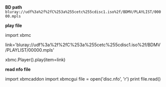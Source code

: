 **BD path**
`bluray://udf%3a%2f%2fC%253a%255cetc%255cdisc1.iso%2f/BDMV/PLAYLIST/00000.mpls`

**play file**

import xbmc

link='bluray://udf%3a%2f%2fC%253a%255cetc%255cdisc1.iso%2f/BDMV/PLAYLIST/00000.mpls'

xbmc.Player().play(item=link)

**read nfo file**

import xbmcaddon
import xbmcgui
file = open('disc.nfo', 'r')
print file.read()
